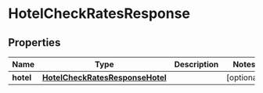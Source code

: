 # HotelCheckRatesResponse

## Properties
Name | Type | Description | Notes
------------ | ------------- | ------------- | -------------
**hotel** | [**HotelCheckRatesResponseHotel**](HotelCheckRatesResponseHotel.md) |  |  [optional]
